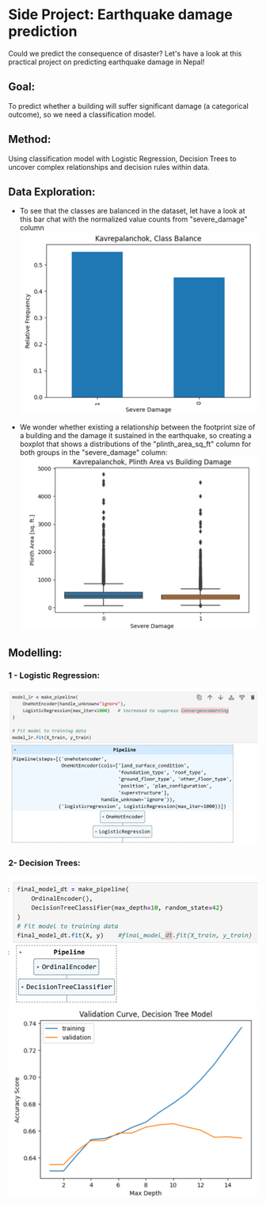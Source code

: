 # Side Project: Earthquake damage prediction

Could we predict the consequence of disaster? Let's have a look at this practical project on predicting earthquake damage in Nepal!

## Goal:
To predict whether a building will suffer significant damage (a categorical outcome), so we need a classification model.

## Method:
Using classification model with Logistic Regression, Decision Trees to uncover complex relationships and decision rules within data.

## Data Exploration:
- To see that the classes are balanced in the dataset, let have a look at this bar chat with the normalized value counts from "severe_damage" column
![](images/checkbalance_barchart.png)

- We wonder whether existing a relationship between the footprint size of a building and the damage it sustained in the earthquake, so creating a boxplot that shows a distributions of the "plinth_area_sq_ft" column for both groups in the "severe_damage" column:
![](images/boxplotcheckrelationshop.png)

## Modelling:
### 1 - Logistic Regression:
![](images/logisticwithappropriateencoder.png)
### 2- Decision Trees:
![](images/decisiontree.png)
![](images/validationofdecisiontrees.png)
